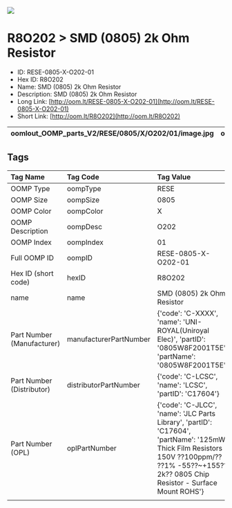 


  
![][im]
# R8O202 > SMD (0805) 2k Ohm Resistor

- ID: RESE-0805-X-O202-01
- Hex ID: R8O202
- Name: SMD (0805) 2k Ohm Resistor
- Description: SMD (0805) 2k Ohm Resistor
- Long Link: [http://oom.lt/RESE-0805-X-O202-01](http://oom.lt/RESE-0805-X-O202-01)
- Short Link: [http://oom.lt/R8O202](http://oom.lt/R8O202)
  

|oomlout_OOMP_parts_V2/RESE/0805/X/O202/01/image.jpg|oomlout_OOMP_parts_V2/RESE/0805/X/O202/01/image_BOTTOM.jpg|oomlout_OOMP_parts_V2/RESE/0805/X/O202/01/image_RE.jpg||
| :---: | :---: | :---: | :---: |

## Tags
  

|Tag Name|Tag Code|Tag Value|
| :--- | :--- | :--- |
|OOMP Type|oompType|RESE|
|OOMP Size|oompSize|0805|
|OOMP Color|oompColor|X|
|OOMP Description|oompDesc|O202|
|OOMP Index|oompIndex|01|
|Full OOMP ID|oompID|RESE-0805-X-O202-01|
|Hex ID (short code)|hexID|R8O202|
|name|name|SMD (0805) 2k Ohm Resistor|
|Part Number (Manufacturer)|manufacturerPartNumber|{'code': 'C-XXXX', 'name': 'UNI-ROYAL(Uniroyal Elec)', 'partID': '0805W8F2001T5E', 'partName': '0805W8F2001T5E'}|
|Part Number (Distributor)|distributorPartNumber|{'code': 'C-LCSC', 'name': 'LCSC', 'partID': 'C17604'}|
|Part Number (OPL)|oplPartNumber|{'code': 'C-JLCC', 'name': 'JLC Parts Library', 'partID': 'C17604', 'partName': '125mW Thick Film Resistors 150V ??100ppm/?? ??1% -55??~+155?? 2k?? 0805  Chip Resistor - Surface Mount ROHS'}|
||||



[im]: RESE/0805/X/O202/01/image_450.jpg
